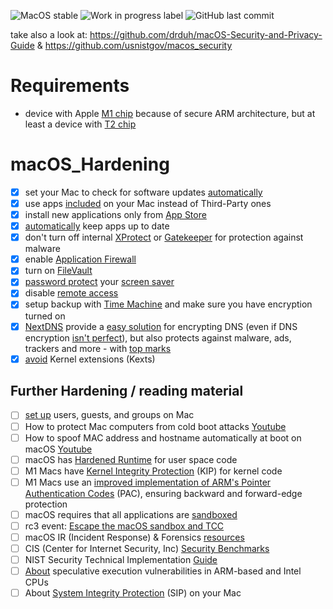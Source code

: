![MacOS stable](https://badgen.net/badge/icon/MacOS%20Big%20Sur%2011.5?icon=apple&label) ![Work in progress label](https://img.shields.io/badge/-Work%20in%20Progress-yellowgreen) ![GitHub last commit](https://img.shields.io/github/last-commit/beerisgood/macOS_Hardening?label=last%20update%3A)

take also a look at: https://github.com/drduh/macOS-Security-and-Privacy-Guide & https://github.com/usnistgov/macos_security



# Requirements
- device with Apple [M1 chip](https://en.wikipedia.org/wiki/Apple_M1) because of secure ARM architecture, but at least a device with [T2 chip](https://support.apple.com/guide/security/secf020d1074/1/web/1)

# macOS_Hardening
- [x] set your Mac to check for software updates [automatically](https://support.apple.com/guide/mac-help/get-macos-updates-mchlpx1065/mac)
- [x] use apps [included](https://support.apple.com/guide/mac-help/built-in-apps-mchl110b00b7/mac) on your Mac instead of Third-Party ones
- [x] install new applications only from [App Store](https://support.apple.com/guide/app-store/get-apps-and-safari-extensions-fir9b2ea074e/mac)
- [x] [automatically](https://support.apple.com/guide/app-store/update-apps-fir9b01adda3/mac) keep apps up to date
- [x] don't turn off internal [XProtect](https://support.apple.com/guide/security/protecting-against-malware-sec469d47bd8/web) or [Gatekeeper](https://support.apple.com/HT202491) for protection against malware
- [x] enable [Application Firewall](https://support.apple.com/en-us/HT201642)
- [x] turn on [FileVault](https://support.apple.com/en-us/HT204837)
- [x] [password protect](https://support.apple.com/guide/mac-help/require-a-password-after-waking-your-mac-mchlp2270/11.0/mac/11.0) your [screen saver](https://support.apple.com/guide/mac-help/use-a-screen-saver-mchl4b68853d/mac)
- [x] disable [remote access](https://support.apple.com/guide/remote-desktop/enable-remote-management-apd8b1c65bd/mac)
- [x] setup backup with [Time Machine](https://support.apple.com/en-us/HT201250) and make sure you have encryption turned on
- [x] [NextDNS](https://nextdns.io/?from=qvnr8eu8) provide a [easy solution](https://apple.nextdns.io/) for encrypting DNS (even if DNS encryption [isn't perfect](https://madaidans-insecurities.github.io/encrypted-dns.html)), but also protects against malware, ads, trackers and more - with [top marks](https://www.youtube.com/watch?v=wSAWCMTwPiU&t=1094s)
- [x] [avoid](https://support.apple.com/guide/deployment-reference-macos/kernel-extensions-in-macos-apd37565d329/web) Kernel extensions (Kexts)

## Further Hardening / reading material
- [ ] [set up](https://support.apple.com/guide/mac-help/set-up-other-users-on-your-mac-mtusr001/mac) users, guests, and groups on Mac
- [ ] How to protect Mac computers from cold boot attacks [Youtube](https://www.youtube.com/watch?v=d_M18sq0TIQ)
- [ ] How to spoof MAC address and hostname automatically at boot on macOS [Youtube](https://www.youtube.com/watch?v=ASXANpr_zX8)
- [ ] macOS has [Hardened Runtime](https://developer.apple.com/documentation/security/hardened_runtime) for user space code
- [ ] M1 Macs have [Kernel Integrity Protection](https://manuals.info.apple.com/MANUALS/1000/MA1902/en_US/apple-platform-security-guide.pdf#page=50) (KIP) for kernel code
- [ ] M1 Macs use an [improved implementation of ARM's Pointer Authentication Codes](https://developer.apple.com/documentation/security/preparing_your_app_to_work_with_pointer_authentication) (PAC), ensuring backward and forward-edge protection
- [ ] macOS requires that all applications are [sandboxed](https://developer.apple.com/documentation/security/app_sandbox)
- [ ] rc3 event: [Escape the macOS sandbox and TCC](https://media.ccc.de/v/rc3-10175-escape_the_macos_sandbox_and_tcc)
- [ ] macOS IR (Incident Response) & Forensics [resources](https://gist.github.com/0xmachos/6e8b813cffc2035914606bd4cda491d2)
- [ ] CIS (Center for Internet Security, Inc) [Security Benchmarks](https://www.cisecurity.org/benchmark/apple_os/)
- [ ] NIST Security Technical Implementation [Guide](https://ncp.nist.gov/checklist/976)
- [ ] [About](https://support.apple.com/en-us/HT208394) speculative execution vulnerabilities in ARM-based and Intel CPUs
- [ ] About [System Integrity Protection](https://support.apple.com/en-us/HT204899) (SIP) on your Mac

